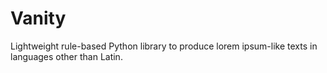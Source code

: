 # Vanity
Lightweight rule-based Python library to produce lorem ipsum-like texts in languages other than Latin.
